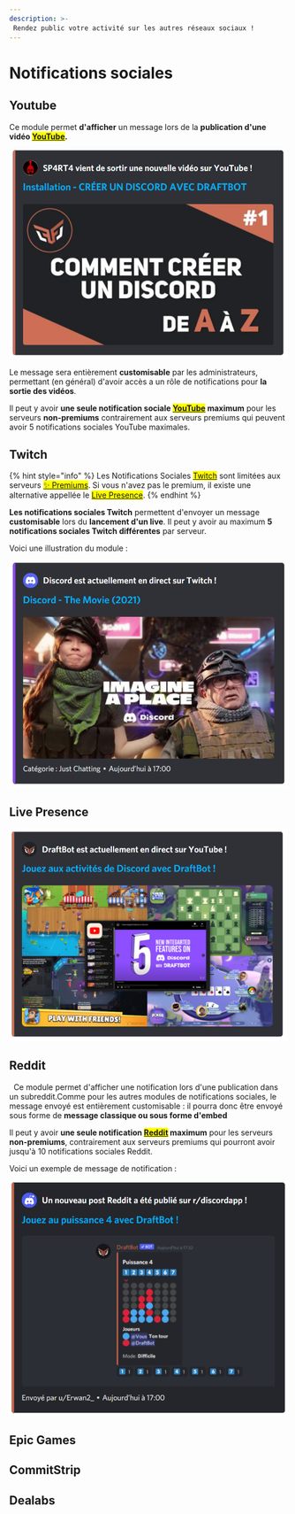 ```yaml
---
description: >-
 Rendez public votre activité sur les autres réseaux sociaux !
---
```

# Notifications sociales

## Youtube

Ce module permet **d'afficher** un message lors de la **publication d'une vidéo <mark style="color:orange;">[YouTube](https://www.youtube.com/)</mark>.**

![Notification sociale YouTube](../.gitbook/assets/socialnotifs/view_youtube.png)

Le message sera entièrement **customisable** par les administrateurs, permettant (en général) d'avoir accès a un rôle de notifications pour **la sortie des vidéos**.

Il peut y avoir **une seule notification sociale <mark style="color:orange;">[YouTube](https://www.youtube.com/)</mark> maximum** pour les serveurs **non-premiums** contrairement aux serveurs premiums qui peuvent avoir 5 notifications sociales YouTube maximales.

## Twitch

{% hint style="info" %}
Les Notifications Sociales <mark style="color:orange;">[Twitch](https://www.twitch.tv/)</mark> sont limitées aux serveurs <mark style="color:orange;">[✨ Premiums](https://www.draftbot.fr/premium)</mark>.
Si vous n'avez pas le premium, il existe une alternative appellée le <mark style="color:orange;">[Live Presence](https://docs.draftbot.fr/modules/notifications-sociales#live-presence)</mark>.
{% endhint %}

**Les notifications sociales Twitch** permettent d'envoyer un message **customisable** lors du **lancement d'un live**. Il peut y avoir au maximum **5 notifications sociales Twitch différentes** par serveur.

Voici une illustration du module : 

![Notification sociale Twitch](../.gitbook/assets/socialnotifs/view_twitch.png)

## Live Presence

![Notification sociale de live presence](../.gitbook/assets/socialnotifs/view_presence.png)

## Reddit
 
Ce module permet d'afficher une notification lors d'une publication dans un subreddit.Comme pour les autres modules de notifications sociales, le message envoyé est entièrement customisable : il pourra donc être envoyé sous forme de **message classique ou sous forme d'embed**

Il peut y avoir **une seule notification <mark style="color:orange;">[Reddit](https://www.reddit.com/)</mark> maximum** pour les serveurs **non-premiums**, contrairement aux serveurs premiums qui pourront avoir jusqu'à 10 notifications sociales Reddit.

Voici un exemple de message de notification :

![Notification sociale Reddit](../.gitbook/assets/socialnotifs/view_reddit.png)

## Epic Games

## CommitStrip

## Dealabs
